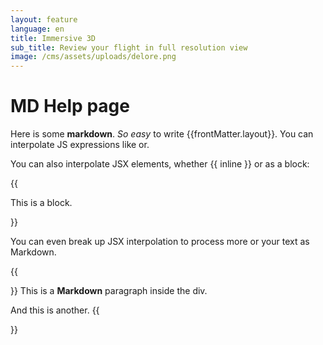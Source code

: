 ```yaml
---
layout: feature
language: en
title: Immersive 3D
sub_title: Review your flight in full resolution view
image: /cms/assets/uploads/delore.png
---
```


# MD Help page

Here is some **markdown**. *So easy* to write {{frontMatter.layout}}.
You can interpolate JS expressions like
or.

You can also interpolate JSX elements,
whether {{ <span>inline</span> }} or as a block:

{{ <div className="fancy-class">
  This is a block.
</div> }}

You can even break up JSX interpolation to process more or your text
as Markdown.

{{ <div className="fancy-class"> }}
  This is a **Markdown** paragraph inside the div.

  And this is another.
{{ </div> }}
